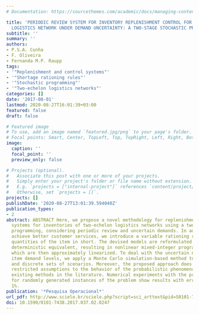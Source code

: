 ```yaml
---
# Documentation: https://sourcethemes.com/academic/docs/managing-content/

title: 'PERIODIC REVIEW SYSTEM FOR INVENTORY REPLENISHMENT CONTROL FOR A TWO-ECHELON
  LOGISTICS NETWORK UNDER DEMAND UNCERTAINTY: A TWO-STAGE STOCHASTIC PROGRAMING APPROACH'
subtitle: ''
summary: ''
authors:
- P.S.A. Cunha
- F. Oliveira
- Fernanda M.P. Raupp
tags:
- '"Replenishment and control systems"'
- '"Shortage rationing rules"'
- '"Stochastic programming"'
- '"Two-echelon logistics networks"'
categories: []
date: '2017-08-01'
lastmod: 2020-08-27T16:01:39+03:00
featured: false
draft: false

# Featured image
# To use, add an image named `featured.jpg/png` to your page's folder.
# Focal points: Smart, Center, TopLeft, Top, TopRight, Left, Right, BottomLeft, Bottom, BottomRight.
image:
  caption: ''
  focal_point: ''
  preview_only: false

# Projects (optional).
#   Associate this post with one or more of your projects.
#   Simply enter your project's folder or file name without extension.
#   E.g. `projects = ["internal-project"]` references `content/project/deep-learning/index.md`.
#   Otherwise, set `projects = []`.
projects: []
publishDate: '2020-08-27T13:01:39.594040Z'
publication_types:
- 2
abstract: ABSTRACT Here, we propose a novel methodology for replenishment and control
  systems for inventories of two-echelon logistics networks using a two-stage stochastic
  programming, considering periodic review and uncertain demands. In addition, to
  achieve better customer services, we introduce a variable rationing rule to address
  quantities of the item in short. The devised models are reformulated into their
  deterministic equivalent, resulting in nonlinear mixed-integer programming models,
  which are then approximately linearized. To deal with the uncertain nature of the
  item demand levels, we apply a Monte Carlo simulation-based method to generate finite
  and discrete sets of scenarios. Moreover, the proposed approach does not require
  restricted assumptions to the behavior of the probabilistic phenomena, as does several
  existing methods in the literature. Numerical experiments with the proposed approach
  for randomly generated instances of the problem show results with errors around
  1%.
publication: '*Pesquisa Operacional*'
url_pdf: http://www.scielo.br/scielo.php?script=sci_arttext&pid=S0101-74382017000200247&lng=en&tlng=en
doi: 10.1590/0101-7438.2017.037.02.0247
---
```


